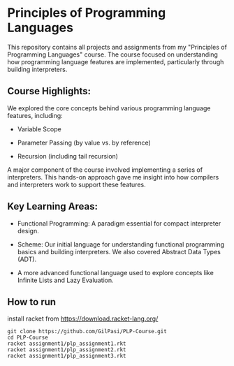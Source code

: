 # Principles of Programming Languages

This repository contains all projects and assignments from my "Principles of Programming Languages" course. The course focused on understanding how programming language features are implemented, particularly through building interpreters.

## Course Highlights:

We explored the core concepts behind various programming language features, including:

  -  Variable Scope

  - Parameter Passing (by value vs. by reference)

  - Recursion (including tail recursion)

A major component of the course involved implementing a series of interpreters. This hands-on approach gave me insight into how compilers and interpreters work to support these features.

## Key Learning Areas:

  - Functional Programming: A paradigm essential for compact interpreter design.

  - Scheme: Our initial language for understanding functional programming basics and building interpreters. We also covered Abstract Data Types (ADT).

  - A more advanced functional language used to explore concepts like Infinite Lists and Lazy Evaluation.

## How to run 
install racket from https://download.racket-lang.org/

    git clone https://github.com/GilPasi/PLP-Course.git
    cd PLP-Course
    racket assignment1/plp_assignment1.rkt
    racket assignment1/plp_assignment2.rkt
    racket assignment1/plp_assignment3.rkt

